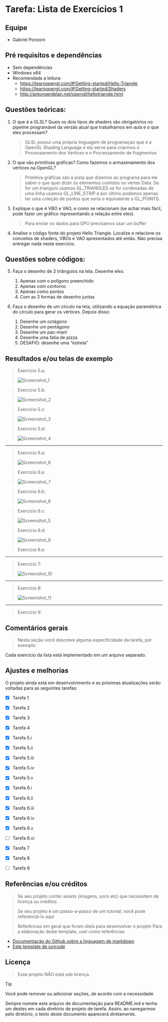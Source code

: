 # Tarefa: Lista de Exercícios 1

## Equipe
- Gabriel Ponzoni

## Pré requisitos e dependências

- Sem dependências
- Windows x64
- Recomendada a leitura: 
  - https://learnopengl.com/#!Getting-started/Hello-Triangle
  - https://learnopengl.com/#!Getting-started/Shaders
  - http://antongerdelan.net/opengl/hellotriangle.html

## Questões teóricas:

1. O que é a GLSL? Quais os dois tipos de shaders são obrigatórios no pipeline programável da versão atual que trabalhamos em aula e o que eles processam?  
    >GLSL possui uma própria linguagem de programaçao que é a OpenGL Shading Language e ela serve para criarmos o Processamento dos Vertices e o Processamento de fragmentos 
2. O que são primitivas gráficas? Como fazemos o armazenamento dos vértices na OpenGL? 
    >Primitiva gráficas são a pista que dizemos ao programa para ele saber o que quer dizer os elementos contidos no vértex Data. Se for um triangulo usamos GL_TRIANGLES se for cordenadas de uma linha usamos GL_LINE_STRIP e por último podemos apenas ter uma coleção de pontos que seria o equivalente a GL_POINTS.
3. Explique o que é VBO e VAO, e como se relacionam (se achar mais fácil, pode fazer um gráfico representando a relação entre eles).  
    >Para enviar os dados para GPU precisamos usar um buffer 
4. Analise o código fonte do projeto Hello Triangle. Localize e relacione os conceitos de 
shaders, VBOs e VAO apresentados até então. Não precisa entregar nada neste exercício. 

## Questões sobre códigos:
5. Faça o desenho de 2 triângulos na tela. Desenhe eles:
   1. Apenas com o polígono preenchido 
   2. Apenas com contorno 
   3. Apenas como pontos
   4. Com as 3 formas de desenho juntas

6. Faça o desenho de um círculo na tela, utilizando a equação paramétrica do círculo para gerar os vértices. Depois disso: 
   1. Desenhe um octágono
   2. Desenhe um pentágono
   3. Desenhe um pac-man!
   4. Desenhe uma fatia de pizza
   5. DESAFIO: desenhe uma “estrela”

## Resultados e/ou telas de exemplo

> Exercicio 5.a:
> 
> ![Screenshot_1](https://github.com/user-attachments/assets/a915c998-219d-4ce5-b479-c9bd073b29d8)
> 

> Exercicio 5.b:
> 
> ![Screenshot_2](https://github.com/user-attachments/assets/ac92a628-1db8-4a68-ba42-d0b90e9d537c)
>

> Exercicio 5.c:
> 
> ![Screenshot_3](https://github.com/user-attachments/assets/1ea245c4-4ac5-470a-af1f-246f7c9af504)
>

> Exercicio 5.d:
> 
> ![Screenshot_4](https://github.com/user-attachments/assets/e56d8c08-6c49-476e-8372-c18f3f29f69e)
>
---

> Exercicio 6.a:
> 
> ![Screenshot_6](https://github.com/user-attachments/assets/73fec4ec-be7c-4cbe-8251-cfe2ae44533b)


> Exercicio 6.a:
> 
> ![Screenshot_7](https://github.com/user-attachments/assets/2a62cfa8-f25b-4c09-8d92-05851b280932)



> Exercicio 6.b:
>
> ![Screenshot_8](https://github.com/user-attachments/assets/4d3f0bb2-bab2-455e-9ce5-16e0376f6649)


> Exercicio 6.c:
>
> ![Screenshot_5](https://github.com/user-attachments/assets/9acabf78-30ef-437a-8ad1-ef1197216c0f)


> Exercicio 6.d:
>
> ![Screenshot_9](https://github.com/user-attachments/assets/04284a38-48db-40f4-a3b4-455c45e58241)


> Exercicio 6.e:
> 
---

> Exercicio 7:
> 
>![Screenshot_10](https://github.com/user-attachments/assets/380673cb-6aea-4b7d-a27f-187b98bd57dc)
---

> Exercicio 8:
> 
>![Screenshot_11](https://github.com/user-attachments/assets/52c1d147-3c70-4adf-9d4b-c3c4500e34ed)
---

> Exercicio 9:
> 
>

## Comentários gerais

> Nesta seção você descreve alguma especificidade da tarefa, por exemplo:

Cada exercício da lista está implementado em um arquivo separado.

## Ajustes e melhorias

O projeto ainda está em desenvolvimento e as próximas atualizações serão voltadas para as seguintes tarefas:

- [x] Tarefa 1
- [x] Tarefa 2
- [x] Tarefa 3
- [x] Tarefa 4
- [x] Tarefa 5.i
- [x] Tarefa 5.ii
- [x] Tarefa 5.iii
- [x] Tarefa 5.iv
- [x] Tarefa 5.v
- [x] Tarefa 6.i
- [x] Tarefa 6.ii
- [x] Tarefa 6.iii
- [x] Tarefa 6.iv
- [x] Tarefa 6.v
- [ ] Tarefa 6.vi
- [x] Tarefa 7
- [x] Tarefa 8
- [ ] Tarefa 9


## Referências e/ou créditos
> Se seu projeto conter assets (imagens, sons etc) que necessitem de licença ou créditos
>
> Se seu projeto é um passo-a-passo de um tutorial, você pode referenciá-lo aqui
>
> Referências em geral que foram úteis para desenvolver o projeto
Para a elaboração deste template, usei como referências
 - [Documentação do Github sobre a linguagem de markdown](https://docs.github.com/en/get-started/writing-on-github/getting-started-with-writing-and-formatting-on-github/basic-writing-and-formatting-syntax)
 - [Este template de _iuricode_](https://github.com/iuricode/readme-template/blob/main/repositorio/exemplo-01.md)


## Licença

> Esse projeto NÃO está sob licença. 

> [!TIP]
> Você pode remover ou adicionar seções, de acordo com a necessidade
> 
> Sempre nomeie este arquivo de documentação para README.md e tenha um destes em cada diretório de projeto de tarefa. Assim, ao navegarmos pelo diretório, o texto deste documento aparecerá diretamente.
